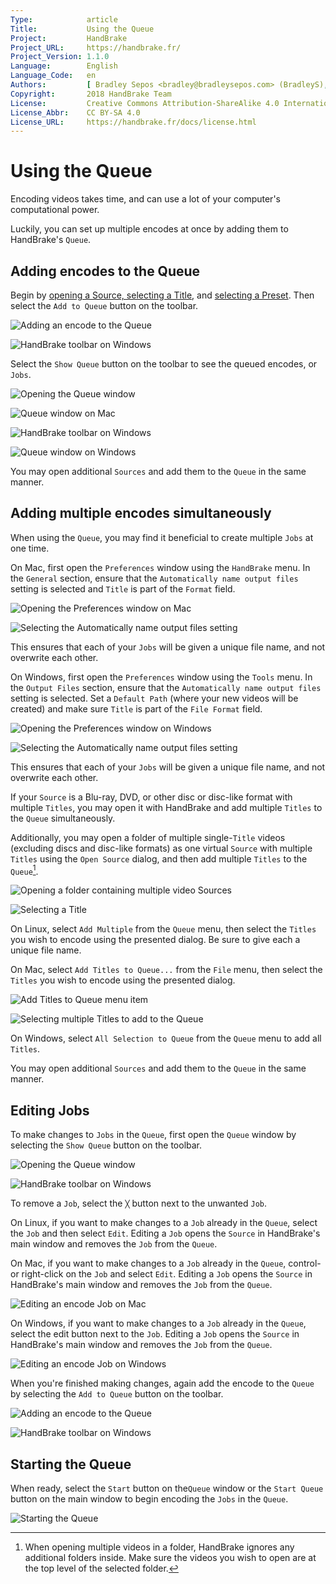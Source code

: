 ```yaml
---
Type:            article
Title:           Using the Queue
Project:         HandBrake
Project_URL:     https://handbrake.fr/
Project_Version: 1.1.0
Language:        English
Language_Code:   en
Authors:         [ Bradley Sepos <bradley@bradleysepos.com> (BradleyS), Scott (s55) ]
Copyright:       2018 HandBrake Team
License:         Creative Commons Attribution-ShareAlike 4.0 International
License_Abbr:    CC BY-SA 4.0
License_URL:     https://handbrake.fr/docs/license.html
---
```


Using the Queue
===============

Encoding videos takes time, and can use a lot of your computer's computational power.

Luckily, you can set up multiple encodes at once by adding them to HandBrake's `Queue`.

## Adding encodes to the Queue

Begin by [opening a Source, selecting a Title](../workflow/open-video-source.html), and [selecting a Preset](../workflow/select-preset.html). Then select the `Add to Queue` button on the toolbar.

<!-- .system-macos -->

![Adding an encode to the Queue](../../images/mac/add-to-queue-button-1.0.0.png "Select the Add to Queue button on the toolbar to add your encode to the queue.")

<!-- /.system-macos -->
<!-- .system-windows -->

![HandBrake toolbar on Windows](../../images/windows/toolbar-1.0.0.png "Select the Add to Queue button on the toolbar to add your encode to the queue.")

<!-- /.system-windows -->

Select the `Show Queue` button on the toolbar to see the queued encodes, or `Jobs`.

<!-- .system-macos -->

![Opening the Queue window](../../images/mac/queue-button-1.0.0.png "Select the Show Queue button on the toolbar to open the Queue window.")

![Queue window on Mac](../../images/mac/queue-1.0.0.png "The Queue window lists pending Jobs.")

<!-- /.system-macos -->
<!-- .system-windows -->

![HandBrake toolbar on Windows](../../images/windows/toolbar-1.0.0.png "Select the Show Queue button on the toolbar to open the Queue window.")

![Queue window on Windows](../../images/windows/queue-1.0.0.png "The Queue window lists pending Jobs.")

<!-- /.system-windows -->

You may open additional `Sources` and add them to the `Queue` in the same manner.

## Adding multiple encodes simultaneously

When using the `Queue`, you may find it beneficial to create multiple `Jobs` at one time.

<!-- .system-macos -->

On Mac, first open the `Preferences` window using the `HandBrake` menu. In the `General` section, ensure that the `Automatically name output files` setting is selected and `Title` is part of the `Format` field.

![Opening the Preferences window on Mac](../../images/mac/preferences-menu-1.0.0.png "Open the Preferences window using the HandBrake menu.")

![Selecting the Automatically name output files setting](../../images/mac/preferences-auto-naming-1.0.0.png "Select Automatically name output files to ensure unique file names when adding multiple Titles to the Queue.")

This ensures that each of your `Jobs` will be given a unique file name, and not overwrite each other.

<!-- /.system-macos -->
<!-- .system-windows -->

On Windows, first open the `Preferences` window using the `Tools` menu. In the `Output Files` section, ensure that the `Automatically name output files` setting is selected. Set a `Default Path` (where your new videos will be created) and make sure `Title` is part of the `File Format` field.

![Opening the Preferences window on Windows](../../images/windows/preferences-menu-1.0.0.png "Open the Preferences window using the Tools menu.")

![Selecting the Automatically name output files setting](../../images/windows/preferences-auto-naming-1.0.0.png "Set up Automatic File Naming to ensure unique file names when adding multiple Titles to the Queue.")

This ensures that each of your `Jobs` will be given a unique file name, and not overwrite each other.

<!-- /.system-windows -->

If your `Source` is a Blu-ray, DVD, or other disc or disc-like format with multiple `Titles`, you may open it with HandBrake and add multiple `Titles` to the `Queue` simultaneously.

Additionally, you may open a folder of multiple single-`Title` videos (excluding discs and disc-like formats) as one virtual `Source` with multiple `Titles` using the `Open Source` dialog, and then add multiple `Titles` to the `Queue`[^batch-scan-subdirectories].

<!-- .system-macos -->

![Opening a folder containing multiple video Sources](../../images/mac/open-source-dialog-folder-1.0.0.png "The Open Source dialog allows you to select a folder containing multiple video files.")

![Selecting a Title](../../images/mac/title-selection-1.1.0.png "The Title control lets you select which video clip you want to use.")

<!-- /.system-macos -->
<!-- .system-linux -->

On Linux, select `Add Multiple` from the `Queue` menu, then select the `Titles` you wish to encode using the presented dialog. Be sure to give each a unique file name.

<!-- /.system-linux -->
<!-- .system-macos -->

On Mac, select `Add Titles to Queue...` from the `File` menu, then select the `Titles` you wish to encode using the presented dialog.

![Add Titles to Queue menu item](../../images/mac/add-titles-to-queue-menu-1.0.0.png "Select Add Titles to Queue... from the File menu to open a selection dialog.")

![Selecting multiple Titles to add to the Queue](../../images/mac/add-titles-to-queue-1.0.0.png "Select the Titles you wish to encode from the Add Titles to Queue dialog.")

<!-- /.system-macos -->
<!-- .system-windows -->

On Windows, select `All Selection to Queue` from the `Queue` menu to add all `Titles`.

<!-- /.system-windows -->

You may open additional `Sources` and add them to the `Queue` in the same manner.

## Editing Jobs

To make changes to `Jobs` in the `Queue`, first open the `Queue` window by selecting the `Show Queue` button on the toolbar.

<!-- .system-macos -->

![Opening the Queue window](../../images/mac/queue-button-1.0.0.png "Select the Show Queue button on the toolbar to open the Queue window.")

<!-- /.system-macos -->
<!-- .system-windows -->

![HandBrake toolbar on Windows](../../images/windows/toolbar-1.0.0.png "Select the Show Queue button on the toolbar to open the Queue window.")

<!-- /.system-windows -->

To remove a `Job`, select the `╳` button next to the unwanted `Job`.

<!-- .system-linux -->

On Linux, if you want to make changes to a `Job` already in the `Queue`, select the `Job` and then select `Edit`. Editing a `Job` opens the `Source` in HandBrake's main window and removes the `Job` from the `Queue`.

<!-- /.system-linux -->
<!-- .system-macos -->

On Mac, if you want to make changes to a `Job` already in the `Queue`, control- or right-click on the `Job` and select `Edit`. Editing a `Job` opens the `Source` in HandBrake's main window and removes the `Job` from the `Queue`.

![Editing an encode Job on Mac](../../images/mac/queue-edit-1.0.0.png "Control- or right-click the Job and select Edit to make changes.")

<!-- /.system-macos -->
<!-- .system-windows -->

On Windows, if you want to make changes to a `Job` already in the `Queue`, select the edit button next to the `Job`. Editing a `Job` opens the `Source` in HandBrake's main window and removes the `Job` from the `Queue`.

![Editing an encode Job on Windows](../../images/windows/queue-1.0.0.png "Select the edit button, which looks like a sheet of paper, to make changes to a Job.")

<!-- /.system-windows -->

When you're finished making changes, again add the encode to the `Queue` by selecting the `Add to Queue` button on the toolbar.

<!-- .system-macos -->

![Adding an encode to the Queue](../../images/mac/add-to-queue-button-1.0.0.png "Select the Add to Queue button on the toolbar to add your encode to the queue.")

<!-- /.system-macos -->
<!-- .system-windows -->

![HandBrake toolbar on Windows](../../images/windows/toolbar-1.0.0.png "Select the Add to Queue button on the toolbar to add your encode to the queue.")

<!-- /.system-windows -->

## Starting the Queue

When ready, select the `Start` button on the`Queue` window or the `Start Queue` button on the main window to begin encoding the `Jobs` in the `Queue`.

<!-- .system-macos -->

![Starting the Queue](../../images/mac/start-queue-button-1.0.0.png "The Start Queue button begins encoding the Jobs in the Queue.")

<!-- /.system-macos -->

[^batch-scan-subdirectories]: When opening multiple videos in a folder, HandBrake ignores any additional folders inside. Make sure the videos you wish to open are at the top level of the selected folder.
